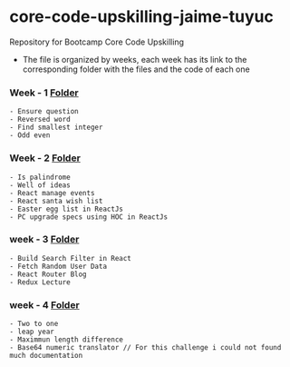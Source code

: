 # core-code-upskilling-jaime-tuyuc
Repository for Bootcamp Core Code Upskilling

 - The file is organized by weeks, each week has its link to the corresponding folder with the files and the code of each one

### Week - 1 [Folder](./weekly-challenges/week-1/) 
    - Ensure question
    - Reversed word
    - Find smallest integer
    - Odd even

### Week - 2 [Folder](./weekly-challenges/week-2/)
    - Is palindrome
    - Well of ideas
    - React manage events
    - React santa wish list
    - Easter egg list in ReactJs
    - PC upgrade specs using HOC in ReactJs

### week - 3 [Folder](./weekly-challenges/week-3/)
    - Build Search Filter in React
    - Fetch Random User Data
    - React Router Blog
    - Redux Lecture


### week - 4 [Folder](./weekly-challenges/week-4/)
    - Two to one
    - leap year
    - Maximmun length difference
    - Base64 numeric translator // For this challenge i could not found much documentation